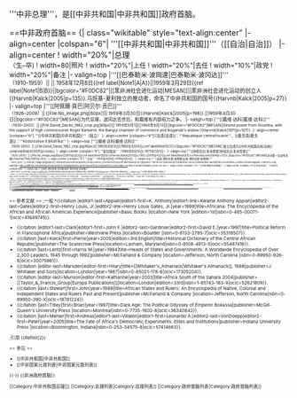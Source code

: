 '''中非总理'''，是[[中非共和国|中非共和国]]政府首脑。

==中非政府首脑==
{| class="wikitable" style="text-align:center"
|- align=center
|colspan="6"| '''[[中非共和国|中非共和国]]'''（[[自治|自治]]）
|- align=center
! width="20%"|总理<br /><small>（生–卒)
! width=80|照片
! width="20%"|上任
! width="20%"|去任
! width="10%"|政党
! width="20%"|备注
|- valign=top
|'''[[巴泰勒米·波岡達|巴泰勒米·波冈达]]'''<br /><small>（1910–1959）||  || 1958年12月8日{{ref label|Note1|A|A}}||1959年3月29日{{ref label|Note1|B|B}}||bgcolor="#F0DC82"|[[黑非洲社会进化运动|MESAN]]||黑非洲社会进化运动的创立人<ref>{{Harvnb|Kalck|2005|p=135}}.</ref>乌班基-夏利独立的推动者，命名了中非共和国的国号<ref>{{Harvnb|Kalck|2005|p=27}}</ref>
|- valign=top
|'''[[阿佩爾·貢巴|阿贝尔·贡巴]]'''<br /><small>（1926–2009）|| [[File:No_image.png|80px]]|| 1959年3月30日<ref name="Kalckp198">{{Harvnb|Kalck|2005|p=198}}.</ref>||1959年4月30日||bgcolor="#F0DC82"|MESAN||为代总理，波冈达去世后，和戴维有内部权力之争。
|- valign=top
|'''[[戴维·达科|戴维·达科]]'''<br /><small>（1930–2003）|| [[File:David_Dacko_1962_crop.jpg|80px]]|| 1959年5月1日<ref name="Kalckp198"/>||1960年8月13日||bgcolor="#F0DC82"|MESAN||Seized power from Goumba, with the support of high commissioner Roger Barberot, the Bangui chamber of commerce and Boganda's widow.<ref>{{Harvnb|Kalck|1971|p=107}}.</ref>
|- align=center
|colspan="6"| '''[[中非共和国|中非共和国]]'''（独立）
|- align=center
|colspan="6"|[[法语|法语]]：'''République centrafricaine'''，[[桑戈语|桑戈语]]：'''Ködörösêse tî Bêafrîka'''
|- valign=top
|'''[[戴维·达科|戴维·达科]]'''<br /><small>（1930–2003）|| [[File:David_Dacko_1962_crop.jpg|80px]]|| 1960年8月13日<ref name="Kalckp198"/>||1960年8月14日{{ref label|Note1|C|C}}||bgcolor="#F0DC82"|MESAN|| 独立后成为[[中非共和国总统|总统]]<ref>{{Harvnb|Kalck|2005|p=xxxii}}.</ref>
|- align=center
|colspan="6"| '''职位取消'''（1960年8月14日–1975年1月1日）
|- valign=top
|'''[[伊莉莎白·多米蒂恩|伊丽莎白·多米蒂恩]]'''<br /><small>（1925–2005）|| [[File:No_image.png|80px]]||1975年1月2日{{ref label|Note1|D|D}}<ref name="Kalckp199">{{Harvnb|Kalck|2005|p=199}}.</ref>||1976年4月7日{{ref label|Note1|E|E}}<ref name="Lentzp153">{{Harvnb|Lentz|1994|p=153}}.</ref>||bgcolor="#F0DC82"|MESAN||非洲第一位女性总理<ref name="Titleyp83">{{Harvnb|Titley|1997|p=83}}.</ref>
|- align=center
|colspan="6"| '''空位'''（1976年4月8日–1976年9月4日）
|- valign=top
|'''[[安热-费利克斯·帕塔塞|安热-费利克斯·帕塔塞]]'''<br /><small>（1937–2011）|| [[File:No_image.png|80px]]|| 1976年9月5日<ref name="Lentzp153"/><ref>{{Harvnb|Kalck|2005|p=xxxiv}}.</ref>||1976年12月3日{{ref label|Note1|F|F}}||bgcolor="#F0DC82"|MESAN||后为总统(1993–2003)<ref>{{citation|last=Munié|first=Vincent|title=Central African Republic: France's Long Hand|url=http://allafrica.com/stories/200805290721.html|publisher={{link-en|AllAfrica.com|AllAfrica.com}}|date=29 May 2008|accessdate=2008-06-18}}.</ref>
|- align=center
|colspan="6"| '''[[中非帝国|中非帝国]]'''
|- align=center
|colspan="6"|[[法语|法语]]：'''Empire centrafricain'''
|- valign=top
|'''[[安热-费利克斯·帕塔塞|安热-费利克斯·帕塔塞]]'''<br /><small>（1937–2011）|| [[File:No_image.png|80px]]|| 1976年12月8日<ref name="Stewartp58">{{Harvnb|Stewart|1989|p=58}}.</ref>||1978年7月14日||bgcolor="#F0DC82"|MESAN|| 
|- valign=top
|'''[[亨利·馬埃杜|亨利·马埃杜]]'''<br /><small>（1936–）|| [[File:No_image.png|80px]]|| 1978年7月14日<ref name="Lentzp153"/>||1979年9月21日<ref name="Stewartp58"/>||bgcolor="#F0DC82"|MESAN||Wrote a letter on 4 September 1979—the French government officials, asking them—put an end—Bokassa's tyrannical rule.<ref>{{Harvnb|Kalck|2005|p=124}}.</ref> Less than three weeks later, the French successfully executed [[让-贝德尔·博卡萨|Operation Barracuda]], toppling the Bokassa regime.
|- align=center
|colspan="6"|'''[[中非共和国|中非共和国]]'''
|- align=center
|colspan="6"|[[法语|法语]]：'''République centrafricaine'''，[[桑戈语|桑戈语]]：'''Ködörösêse tî Bêafrîka'''
|- valign=top
|'''[[亨利·馬埃杜|亨利·马埃杜]]'''<br /><small>（1936–）|| [[File:No_image.png|80px]]|| 1979年9月21日||1979年9月26日{{ref label|Note1|G|G}}||bgcolor="#F0DC82"|MESAN|| 
|- valign=top
|rowspan=2|'''[[伯納德·阿延德赫|伯纳德·阿扬多]]'''<br /><small>（1930–1993）|| rowspan=2|[[File:No_image.png|80px]]||rowspan=2|1979年9月26日<ref name="Lentzp154">{{Harvnb|Lentz|1994|p=154}}.</ref>||rowspan=2|1980年8月22日{{ref label|Note1|H|H}}||bgcolor="#F0DC82"|MESAN||rowspan=2|Previously served as a Minister of Economy.<ref>{{citation|last=Lewis|first=Flora|author-link=:en:Flora Lewis|title=Barred By France, Bokassa Flies Off For African Nation|newspaper=[[纽约时报|纽约时报]]|date=24 September 1979|page=A1, A12}}.</ref>
|-
|bgcolor="#D0F0C0" valign=top |{{tsl|en|Central African Democratic Union|UDC}}{{ref label|Note1|I|I}}
|- align=center
|colspan="6"| '''空位'''（1980年8月23日–1980年11月11日）
|- valign=top
|'''[[胡安-皮埃爾·雷保德|让-皮埃尔·莱布德尔]]'''<br /><small>（1944–）|| [[File:No_image.png|80px]]|| 1980年11月12日<ref name="Lentzp154"/>||1981年4月4日<ref>{{Harvnb|Stewart|1989|p=59}}.</ref>||bgcolor="#D0F0C0"|UDC||Minister of Economy and Finance in Gaombalet's government from 2003–2004.<ref>{{fr icon}} {{citation|last=|first=|title=RCA: le ministre de l'Économie a remis sa démission|url=http://www.fodem.org/la_depeche/200408/040813%20AFP%20GVT%20DEMISSION%20LEBOUDER.htm|newspaper=[[法新社|法新社]]|date=13 August 2004|accessdate=2008-06-18|deadurl=yes|archiveurl=https://web.archive.org/web/20081122101914/http://www.fodem.org/la_depeche/200408/040813%20AFP%20GVT%20DEMISSION%20LEBOUDER.htm|archivedate=2008年11月22日}}.</ref>
|- valign=top
|'''[[西蒙·納西斯·博贊加|西蒙·纳西斯·博赞加]]'''<br /><small>（1942–）|| [[File:No_image.png|80px]]|| 1981年4月4日||1981年9月1日<ref name="Lentzp154"/>||bgcolor="#D0F0C0"|UDC||Served as secretary general and Minister of Justice in the Dacko government.<ref>{{Harvnb|Kalck|2005|p=33}}.</ref>
|- align=center
|colspan="6"| '''职位取消'''（1981年9月2日–1991年3月14日）
|- valign=top
|'''[[愛德華·法蘭克|爱德华·弗兰克]]'''<br /><small>（1938–）|| [[File:No_image.png|80px]]|| 1991年3月15日||1992年12月4日||bgcolor="#FFCC99"|{{link-en|RDC|Central African Democratic Rally}}||Served as the president of the Central African Republic Supreme Court. Declared Patassé the winner of the 1993 presidential election.<ref>{{Harvnb|Clark|Gardinier|1997|p=119}}.</ref>
|- valign=top
|'''[[提莫瑟·馬倫多馬|提莫瑟·马伦多马]]'''<br /><small>（1935–2010）|| [[File:No_image.png|80px]]|| 1992年12月4日||1993年2月26日{{ref label|Note1|J|J}}||bgcolor="#E0FFFF"|{{link-en|公民论坛 (中非共和国)|Civic Forum (Central African Republic)|FC}}||Minister of the National Economy in Bokassa's government and Minister of State under Dacko.<ref>{{Harvnb|Kalck|2005|p=125}}.</ref>
|- valign=top
|'''[[埃諾克·德朗·拉庫埃|埃诺克·德朗·拉库埃]]'''<br /><small>（1945–）|| [[File:No_image.png|80px]]|| 1993年2月26日||1993年10月25日||bgcolor="#D1E231"|{{link-en|社会民主党 (中非共和国)|Social Democratic Party (Central African Republic)|PSD}}||Candidate from the PSD in the 1993 and 1999 presidential elections.<ref>{{fr icon}} {{citation|last=|first=|title=Rapport de la Mission Exploratoire en vue des Elections Presidentielles et Legislatives du 22 aout 1993|url=http://democratie.francophonie.org/IMG/pdf/RAPPORT_DE_LA_MISSION_EXPLORATOIRE_EN_VUE_DES_ELECTIONS_PRESIDENTIELLES_ET_LEGISLATIVES_DU_22_AOUT_1993.pdf|format=PDF|publisher=Le Conseil Permanent de la Francophonie|date=|accessdate=2008-06-18|deadurl=yes|archiveurl=https://web.archive.org/web/20080627090258/http://democratie.francophonie.org/IMG/pdf/RAPPORT_DE_LA_MISSION_EXPLORATOIRE_EN_VUE_DES_ELECTIONS_PRESIDENTIELLES_ET_LEGISLATIVES_DU_22_AOUT_1993.pdf|archivedate=2008-06-27}}.</ref><ref>{{fr icon}} {{citation|last=|first=|title=Rapport de la Mission D’observation des Elections Presidentielles  du 19 septembre 1999|url=http://democratie.francophonie.org/IMG/pdf/RAPPORT_DE_LA_MISSION_D_OBSERVATION_DES_ELECTIONS_PRESIDENTIELLES_DU_19_SEPTEMBRE_1999.pdf|format=PDF|publisher=l'Organisation internationale de la Francophonie|date=|accessdate=2008-06-18|deadurl=yes|archiveurl=https://web.archive.org/web/20080627090254/http://democratie.francophonie.org/IMG/pdf/RAPPORT_DE_LA_MISSION_D_OBSERVATION_DES_ELECTIONS_PRESIDENTIELLES_DU_19_SEPTEMBRE_1999.pdf|archivedate=2008-06-27}}.</ref> Later served as the head of the national administration of the [[中非国家银行|Bank of Central African States]] (BEAC).<ref>{{fr icon}} {{citation|last=|first=|title=Présidentielle en RCA: seuls cinq candidats admis à se présenter |url=http://www.sangonet.com/actu-snews/ICAR/Dsp/coup-trafalg-cmait_pt2005.html|newspaper=[[法新社|法新社]]|date=30 December 2004|accessdate=2008-06-18}}.</ref>
|- valign=top
|'''[[讓-呂克·曼達巴|让-吕克·曼达巴]]'''<br /><small>（1943–2000）|| [[File:No_image.png|80px]]|| 1993年10月25日<ref>{{Harvnb|Kalck|2005|p=xlviii}}.</ref>||1995年4月12日{{ref label|Note1|K|K}}||bgcolor="#AACC99"|{{link-en|MLPC|Movement for the Liberation of the Central African People}}||Minister of Health under Kolingba and Vice President of the MLPC.<ref name="Murisonp200">{{Harvnb|Murison|2004|p=200}}.</ref>
|- valign=top
|'''[[加布里埃尔·让-爱德华·科扬布努|加布里埃尔·科扬布努]]'''<br /><small>（1947–）|| [[File:No_image.png|80px]]|| 1995年4月12日<ref name="Koyambounou">{{citation|last=|first=|title=New Central African premier named|publisher=[[法新社|法新社]]|date=12 April 1995}}</ref>||1996年6月6日||bgcolor="#AACC99"|MLPC||在成为总理前是调查员<ref name="Koyambounou"/>
|- valign=top
|'''[[讓-保羅·恩古潘德|让-保罗·恩古潘代]]'''<br /><small>（1948–）|| [[File:No_image.png|80px]]|| 1996年6月6日<ref name="Kalckp200">{{Harvnb|Kalck|2005|p=200}}.</ref>||1997年1月30日||bgcolor="#E97451"|{{link-en|PUN|National Unity Party (Central African Republic)}}||Former ambassador—France.<ref>{{Harvnb|Mehler|2005|p=136}}.</ref>
|- valign=top
|'''[[米歇爾·格伯澤拉-布里亞|米歇尔·格伯泽拉-布里亚]]'''<br /><small>（1946–）|| [[File:No_image.png|80px]]|| 1997年1月30日{{ref label|Note1|L|L}}||1999年1月4日||bgcolor="#CD7F32"|[[无党派|无党派]]||Previously served as Foreign Minister.<ref>{{fr icon}} {{citation|last=|first=|title=Central African leader names new PM under reconciliation pact|url=|newspaper=[[法新社|法新社]]|date=30 January 1997}}.</ref>
|- valign=top
|'''[[阿尼賽·喬治·多洛蓋爾|阿尼赛·乔治·多洛盖尔]]'''<br /><small>（1957–）|| [[File:No_image.png|80px]]|| 1999年1月4日<ref>{{fr icon}} {{citation|last=|first=|title=Central African Republic Prime Minister Forms New Government|url=|newspaper=[[法新社|法新社]]|date=15 January 1999}}.</ref>||2001年4月1日{{ref label|Note1|M|M}}||bgcolor="#CD7F32"|无党派||Minister of Finance and Budget in Gbezera-Bria's government.<ref>{{Harvnb|Kalck|2005|p=lv}}.</ref>
|- valign=top
|'''[[馬丁·齊蓋爾|马丁·齐盖尔]]'''<br /><small>（1957–）|| [[File:Ziguele.jpg|80px]]||2001年4月1日||2003年3月15日{{ref label|Note1|N|N}}||bgcolor="#AACC99"|MLPC||Finished second place—incumbent [[弗朗索瓦·博齐泽|François Bozizé]] in the first round of the {{link-en|2005 presidential elections|Central African Republic general election, 2005}},<ref>{{fr icon}} {{citation|last=Samson|first=Didier|title=Second tour: Bozizé face à Ziguélé|url=http://www.rfi.fr/actufr/articles/063/article_35168.asp|newspaper=[[法国国际广播电台|法国国际广播电台]]|date=31 March 2005}}.</ref> but lost the second round run-off.<ref>{{fr icon}} {{citation|last=|first=|title=Bozizé fait coup double aux élections |url=http://www.sangonet.com/actu-snews/ICAR/ActuC2/bozize-F-eluoffi-pdt_rp.html|newspaper=[[法新社|法新社]]|date=25 May 2005}}.</ref> Elected—three-year term as President of MLPC in June 2007.<ref>{{fr icon}} {{citation|last=Soupou|first=Jérémie|title=Martin Ziguélé face à la presse|url=http://www.acap-cf.info/index.php?action=article&numero=598|newspaper=Agence Centrafrique Presse|date=30 June 2007|accessdate=2008-06-18}}.</ref>
|- valign=top
|'''[[阿佩爾·貢巴|阿贝尔·贡巴]]'''<br /><small>（1926–2009）|| [[File:No_image.png|80px]]||2003年3月23日<ref>{{citation|last=|first=|title=Bozize appoints Prime Minister|url=http://www.irinnews.org/Report.aspx?ReportId=42234|newspaper=|date=24 March 2003|accessdate=2008-06-18}}.</ref>||2003年12月11日{{ref label|Note1|O|O}}||bgcolor="#99BADD"|{{link-en|进步爱国阵线|Patriotic Front for Progress|FPP}}||1959年波冈达死后，他担任代总理，<ref name="Kalckp200"/>2003年12月11日—2005年3月15日为副总统
|- valign=top
|'''[[塞莱斯坦·勒鲁瓦·加翁巴莱|塞莱斯坦·勒鲁瓦·加翁巴莱]]'''<br /><small>（1942–）|| [[File:CGaombalet.jpg|80px]]|| 2003年12月12日||2005年6月11日{{ref label|Note1|P|P}}||bgcolor="#CD7F32"|无党派||Former director-general of Union Bank in Central Africa (UBAC), worked for the Development Bank of Central African States in Congo, headed the Moroccan-Central African People's Bank (BMPC).<ref>{{fr icon}} {{citation|last=Geslin|first=Jean-Dominique|title=Que peut faire Gaombalet?|url=http://www.jeuneafrique.com/jeune_afrique/article_jeune_afrique.asp?art_cle=LIN21013quepetelabm0|newspaper={{link-en|Jeune Afrique|Jeune Afrique}}|date=21 December 2003}}{{dead link|date=2017年11月 |bot=InternetArchiveBot |fix-attempted=yes }}.</ref> Subsequently the Speaker of the National Assembly.<ref>{{citation|last=|first=|title=New parliament meets, elects speaker |url=http://www.irinnews.org/Report.aspx?ReportId=54841|newspaper={{link-en|IRIN|IRIN}}|date=9 June 2005|accessdate=2008-06-18}}.</ref>
|- valign=top
|'''[[埃利·多泰|埃利·多泰]]'''<br /><small>（1947–）|| [[File:Elie_Dote.jpg|80px]]|| 2005年6月13日<ref>{{citation|last=Central Intelligence Agency|first=|title=[[世界概况|The CIA World Factbook]]|year=2007|publisher=Skyhorse Publishing|location=New York|page=124|isbn=1-60239-080-0|oclc=181228013}}.</ref>||2008年1月18日{{ref label|Note1|Q|Q}}||bgcolor="#CD7F32"|无党派||2006年9月内阁改组成为财政部长，同时保持他的总理职务<ref>{{citation|last=|first=|title=Central Africa's government reshuffled|url=|newspaper=[[法新社|法新社]]|date=3 September 2006|accessdate=2008-06-18}}.</ref>
|- valign=top
|'''[[福斯坦-阿尔尚热·图瓦德拉|福斯坦-阿尔尚热·图瓦德拉]]'''<br /><small>（1957–）|| [[File:Faustin_Touadera.jpg|80px]]|| 2008年1月22日<ref>{{fr icon}} {{citation|url=http://www.jeuneafrique.com/fluxafp/fil_info.asp?reg_id=0&art_cle=42184|title=Centrafrique: le recteur de l'université de Bangui nommé Premier ministre|first=|last=|newspaper=[[法新社|法新社]]|date=22 January 2008|deadurl=yes|archiveurl=https://web.archive.org/web/20110521232703/http://www.jeuneafrique.com/fluxafp/fil_info.asp?reg_id=0&art_cle=42184|archivedate=2011年5月21日}}.</ref>||2013年1月17日 <ref>{{cite news|url=http://www.washingtonpost.com/world/africa/prime-minister-booted-from-job-in-central-african-republic-part-of-peace-deal-with-rebels/2013/01/13/bcebaf14-5dcf-11e2-8acb-ab5cb77e95c8_print.html|title=Prime Minister booted from job in Central African Republic, part of peace deal with rebels|date=13 January 2013|work=The Washington Post|accessdate=15 January 2013}}</ref>||bgcolor="#CD7F32"|无党派||拥有两个数学博士学位，担任班吉大学的副校长直到2004年5月被任命为总理<ref>{{citation|last=|first=|title=Profile of new Central African Prime Minister, Faustin Touadera|url=http://apanews.net/apa.php?page=show_article_eng&id_article=52927|newspaper=African Press Agency|date=23 January 2008|accessdate=2008-06-18}}{{dead link|date=2017年11月 |bot=InternetArchiveBot |fix-attempted=yes }}.</ref>
|- valign=top
|'''[[尼古拉·蒂昂蓋伊|尼古拉·蒂昂盖伊]]'''<br /><small>（Nicolas Tiangaye，1956–）|| [[File:Nicolas_Tiangaye_VOA.jpg|80px]]||2013年1月17日||2014年1月10日||bgcolor="#CD7F32"|无党派||2003—2005年担任全国过渡委员会（CNT）主席
|- valign=top 
|'''[[安德烈·恩扎帕耶凯|安德烈·恩扎帕耶凯]]'''<br /><small>（André Nzapayeké，1951–）|| [[File:No_image.png|80px]]||2014年1月25日||2014年8月10日||bgcolor="#CD7F32"|无党籍||临时总理；前[[非洲开发银行|非洲开发银行]]秘书长和[[中非国家开发银行|中非国家开发银行]]副总裁。<ref name="RFI">{{cite web |url=http://www.rfi.fr/afrique/20140125-centrafricaine-presidente-nomme-andre-nzapayeke-premier-ministre |title=André Nzapayéké, un technocrate à la tête du gouvernement de République centrafricaine |publisher=[[Radio_France_Internationale|Radio France Internationale]] |date=25 January 2014 |accessdate=27 January 2014 |language=fr}}</ref><ref name="aljaz">{{cite web|url=http://www.aljazeera.com/news/africa/2014/01/new-car-pm-says-ending-atrocities-priority-2014126124325498176.html|title=New CAR PM says ending atrocities is priority |publisher=aljazeera.com|accessdate=2014-01-26}}</ref>
|- valign=top 
|'''[[穆罕默德·卡蒙|穆罕默德·卡蒙]]'''<br /><small>（Mahamat Kamoun，1961－）||  ||2014年8月10日||2016年4月2日||bgcolor="#CD7F32"|独立人士||2014年8月10日被临时总统桑巴-潘扎任命为临时政府新总理。他是该国首位穆斯林总理。
|- valign=top 
|'''{{le|森普利斯·蘇旺吉|Simplice Sarandji}}'''<br />（Simplice Sarandji，1955－）|| ||2016年4月2日||2019年2月27日||bgcolor="#CD7F32"|独立人士||
|- valign=top 
|'''{{link-fr|菲爾曼·安格巴達|Firmin Ngrébada}}'''<br />（Firmin Ngrébada，1968－）|| ||2019年2月27日||现任||bgcolor="#CD7F32"|独立人士||
|}

== 参考文献 ==
;一般
*{{citation |editor1-last=Appiah|editor1-first=K. Anthony|editor1-link=Kwame Anthony Appiah|editor2-last=Gates|editor2-first=Henry Louis, Jr.|editor2-link=Henry Louis Gates, Jr.|year=1999|title=Africana: The Encyclopedia of the African and African American Experience|publisher=Basic Books |location=New York |edition=1st|isbn=0-465-00071-1|oclc=41649745}}.
* {{citation |editor1-last=Clark|editor1-first=John F.|editor2-last=Gardinier|editor2-first=David E.|year=1997|title=Political Reform in Francophone Africa|publisher=Westview Press |location=Boulder |isbn=0-8133-2785-7|oclc=35318507}}.
* {{citation |last=Kalck|first=Pierre|year=2005|edition=3rd English|title=Historical Dictionary of the Central African Republic|publisher=The Scarecrow Press|location=Lanham, Maryland|isbn=0-8108-4913-5|oclc=55487416}}.
* {{citation |last=Lentz|first=Harris M.|year=1994|title=Heads of States and Governments: A Worldwide Encyclopedia of Over 2,300 Leaders, 1945 through 1992|publisher=McFarland & Company |location=Jefferson, North Carolina |isbn=0-89950-926-6|oclc=30075961}}.
* {{citation |editor-last=Marsden|editor-first=Hilary|title=[[Whitaker's_Almanack|Whitaker's Almanack]], 1988|publisher=J Whitaker and Sons|location=London|year=1987|isbn=0-85021-178-6|oclc=17305204}}.
* {{citation |editor-last=Murison|editor-first=Katharine|year=2003|title=Africa South of the Sahara 2004|publisher=[[Taylor_&_Francis_Group|Europa Publications]]|location=London|edition=33rd|isbn=1-85743-183-9|oclc=52621809}}.
* {{citation |last=Stewart|first=John|year=1989|title=African States and Rulers: An Encyclopedia of Native, Colonial and Independent States and Rulers Past and Present|publisher=McFarland & Company |location=Jefferson, North Carolina|isbn=0-89950-390-X|oclc=18781224}}.
* {{citation |last=Titley|first=Brian|year=1997|title=Dark Age: The Political Odyssey of Emperor Bokassa|publisher=McGill-Queen's University Press |location=Montreal|isbn=0-7735-1602-6|oclc=36340842}}.
* {{citation |last=Mehler|first=Andreas|editor1-last=Villalón|editor1-first=Leonardo A.|editor2-last=VonDoepp|editor2-first=Peter|year=2005|title=The Fate of Africa's Democratic Experiments: Elites and Institutions|publisher=Indiana University Press |location=Bloomington, Indiana|isbn=0-253-34575-8|oclc=57414663}}.

;引用
{{Reflist|2}}

== 参见 ==
* [[中非共和国|中非共和国]]
* [[中非国家元首列表|中非国家元首列表]]

{{-}}
{{非洲政府首脑}}

[[Category:中非共和国总理|]]
[[Category:总理列表|Category:总理列表]]
[[Category:政府首脑列表|Category:政府首脑列表]]
